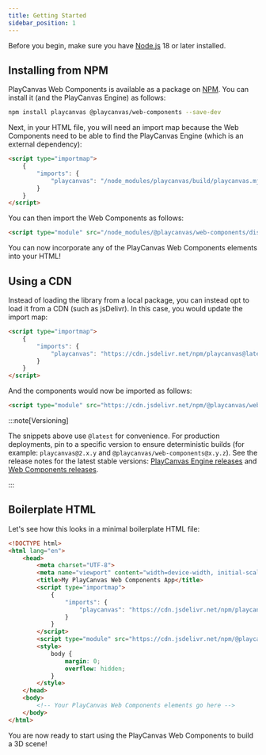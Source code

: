 ```yaml
---
title: Getting Started
sidebar_position: 1
---
```


Before you begin, make sure you have [Node.js](https://nodejs.org/) 18 or later installed.

## Installing from NPM

PlayCanvas Web Components is available as a package on [NPM](https://www.npmjs.com/package/@playcanvas/web-components).
You can install it (and the PlayCanvas Engine) as follows:

```bash
npm install playcanvas @playcanvas/web-components --save-dev
```

Next, in your HTML file, you will need an import map because the Web Components need to be able to find the PlayCanvas Engine (which is an external dependency):

```html
<script type="importmap">
    {
        "imports": {
            "playcanvas": "/node_modules/playcanvas/build/playcanvas.mjs"
        }
    }
</script>
```

You can then import the Web Components as follows:

```html
<script type="module" src="/node_modules/@playcanvas/web-components/dist/pwc.mjs"></script>
```

You can now incorporate any of the PlayCanvas Web Components elements into your HTML!

## Using a CDN

Instead of loading the library from a local package, you can instead opt to load it from a CDN (such as jsDelivr). In this case, you would update the import map:

```html
<script type="importmap">
    {
        "imports": {
            "playcanvas": "https://cdn.jsdelivr.net/npm/playcanvas@latest/build/playcanvas.mjs"
        }
    }
</script>
```

And the components would now be imported as follows:

```html
<script type="module" src="https://cdn.jsdelivr.net/npm/@playcanvas/web-components@latest/dist/pwc.mjs"></script>
```

:::note[Versioning]

The snippets above use `@latest` for convenience. For production deployments, pin to a specific version to ensure deterministic builds (for example: `playcanvas@2.x.y` and `@playcanvas/web-components@x.y.z`). See the release notes for the latest stable versions: [PlayCanvas Engine releases](https://github.com/playcanvas/engine/releases) and [Web Components releases](https://github.com/playcanvas/web-components/releases).

:::

## Boilerplate HTML

Let's see how this looks in a minimal boilerplate HTML file:

```html
<!DOCTYPE html>
<html lang="en">
    <head>
        <meta charset="UTF-8">
        <meta name="viewport" content="width=device-width, initial-scale=1.0, maximum-scale=1.0, user-scalable=no">
        <title>My PlayCanvas Web Components App</title>
        <script type="importmap">
            {
                "imports": {
                    "playcanvas": "https://cdn.jsdelivr.net/npm/playcanvas@latest/build/playcanvas.mjs"
                }
            }
        </script>
        <script type="module" src="https://cdn.jsdelivr.net/npm/@playcanvas/web-components@latest/dist/pwc.mjs"></script>
        <style>
            body {
                margin: 0;
                overflow: hidden;
            }
        </style>
    </head>
    <body>
        <!-- Your PlayCanvas Web Components elements go here -->
    </body>
</html>
```

You are now ready to start using the PlayCanvas Web Components to build a 3D scene!
